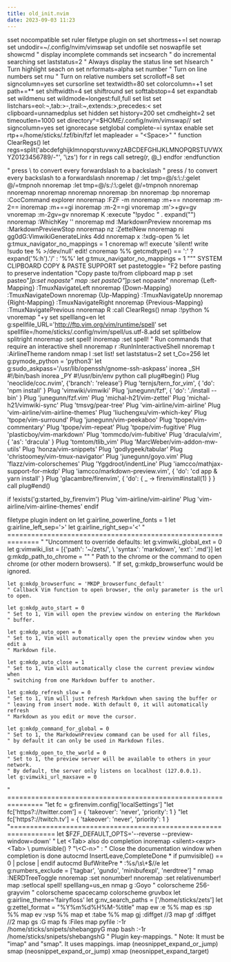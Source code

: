 ```yaml
---
title: old_init.nvim
date: 2023-09-03 11:23
---
```

sset nocompatible
set ruler
filetype plugin on
set shortmess+=I
set nowrap
set undodir=~/.config/nvim/vimswap
set undofile
set noswapfile
set showcmd       " display incomplete commands
set incsearch     " do incremental searching
set laststatus=2  " Always display the status line
set hlsearch      " Turn highlight seach on
set nrformats=alpha
set number	  " Turn on line numbers
set rnu           " Turn on relative numbers
set scrolloff=8
set signcolumn=yes
set cursorline
set textwidth=80
set colorcolumn=+1
set path+=**
set shiftwidth=4
set shiftround
set softtabstop=4
set expandtab
set wildmenu
set wildmode=longest:full,full
set list
set listchars=eol:¬,tab:>-,trail:~,extends:>,precedes:<
set clipboard=unnamedplus
set hidden
set history=200
set cmdheight=2
set timeoutlen=1000
set directory^=$HOME/.config/nvim/vimswap//
set signcolumn=yes
set ignorecase
setglobal complete-=i
syntax enable
set rtp+=/home/sticks/.fzf/bin/fzf
let mapleader = "\<Space>"
"
function ClearRegs()
  let regs=split('abcdefghijklmnopqrstuvwxyzABCDEFGHIJKLMNOPQRSTUVWXYZ0123456789/-"', '\zs')
  for r in regs
    call setreg(r, @_)
  endfor
:endfunction


" press \\ to convert every forwardslash to a backslash
" press \/ to convert every backslash to a forwardslash
nnoremap <silent> <Bslash>/ :let tmp=@/<BAR>s:\\:/:ge<BAR>let @/=tmp<BAR>noh<CR>
nnoremap <silent> <Bslash><Bslash> :let tmp=@/<BAR>s:/:\\:ge<BAR>let @/=tmp<BAR>noh<CR>
nnoremap <C-J> <C-W><C-J>
nnoremap <C-K> <C-W><C-K>
nnoremap <C-L> <C-W><C-L>
nnoremap <C-H> <C-W><C-H>
nnoremap <Right> :bn<enter>
nnoremap <Left> :bp<enter>
nnoremap <C-p> :CocCommand explorer<enter>
nnoremap <silent> <F3> :FZF -m<CR>
nnoremap <A-j> :m+<CR>==
nnoremap <A-k> :m-2<CR>==
inoremap <A-j> <Esc>:m+<CR>==gi
inoremap <A-k> <Esc>:m-2<CR>==gi
vnoremap <A-j> :m'>+<CR>gv=gv
vnoremap <A-k> :m-2<CR>gv=gv
nnoremap <buffer> K :<C-u>execute "!pydoc " . expand("<cword>")<CR>
nnoremap <silent> <leader> :WhichKey '<Space>'<CR>
nnoremap <leader>md :MarkdownPreview<CR>
nnoremap <leader>ms :MarkdownPreviewStop<CR>
nnoremap <leader>nz :ZettelNew
nnoremap <leader>ni gg0dG:VimwikiGenerateLinks
4dd
nnoremap <leader>x :!xdg-open %<cr><cr>
let g:tmux_navigator_no_mappings = 1
cnoremap w!! execute 'silent! write !sudo tee % >/dev/null' <bar> edit!
cnoremap <expr> %% getcmdtype() == ':' ? expand('%:h').'/' : '%%'
let g:tmux_navigator_no_mappings = 1
""" SYSTEM CLIPBOARD COPY & PASTE SUPPORT
set pastetoggle=<F2> "F2 before pasting to preserve indentation
"Copy paste to/from clipboard
map <silent><Leader>p :set paste<CR>o<esc>"*]p:set nopaste<cr>"
map <silent><Leader><S-p> :set paste<CR>O<esc>"*]p:set nopaste<cr>"
nnoremap <silent> {Left-Mapping} :TmuxNavigateLeft<cr>
nnoremap <silent> {Down-Mapping} :TmuxNavigateDown<cr>
nnoremap <silent> {Up-Mapping} :TmuxNavigateUp<cr>
nnoremap <silent> {Right-Mapping} :TmuxNavigateRight<cr>
nnoremap <silent> {Previous-Mapping} :TmuxNavigatePrevious<cr>
nnoremap <silent> <leader>R :call ClearRegs()<CR>
nmap <F9> :!python %<cr>
vnoremap <C-c> "+y
set spelllang=en
let g:spellfile_URL='http://ftp.vim.org/vim/runtime/spell'
set spellfile=/home/sticks/.config/nvim/spell/us.utf-8.add
set splitbelow splitright
nnoremap <silent> <F6> :set spell!<cr>
inoremap <silent> <F6> <C-O>:set spell!<cr>
" Run commands that require an interactive shell
nnoremap <Leader>r :RunInInteractiveShell<space>
nnoremap <Leader>t :AirlineTheme random<cr>
nmap <leader>l :set list!<CR>
set laststatus=2
set t_Co=256
let g:pymode_python = 'python3'
let g:sudo_askpass='/usr/lib/openssh/gnome-ssh-askpass'
inorea _SH #!/bin/bash
inorea _PY #!/usr/bin/env python
call plug#begin()
Plug 'neoclide/coc.nvim', {'branch': 'release'}
Plug 'ternjs/tern_for_vim', { 'do': 'npm install' }
Plug 'vimwiki/vimwiki'
Plug 'junegunn/fzf', { 'do': './install --bin' }
Plug 'junegunn/fzf.vim'
Plug 'michal-h21/vim-zettel'
Plug 'michal-h21/vimwiki-sync'
Plug 'tmsvg/pear-tree'
Plug 'vim-airline/vim-airline'
Plug 'vim-airline/vim-airline-themes'
Plug 'liuchengxu/vim-which-key'
Plug 'tpope/vim-surround'
Plug 'junegunn/vim-peekaboo'
Plug 'tpope/vim-commentary'
Plug 'tpope/vim-repeat'
Plug 'tpope/vim-fugitive'
Plug 'plasticboy/vim-markdown'
Plug 'tommcdo/vim-fubitive'
Plug 'dracula/vim', { 'as': 'dracula' }
Plug 'tomtom/tlib_vim'
Plug 'MarcWeber/vim-addon-mw-utils'
Plug 'honza/vim-snippets'
Plug 'godlygeek/tabular'
Plug 'christoomey/vim-tmux-navigator'
Plug 'junegunn/goyo.vim'
Plug 'flazz/vim-colorschemes'
Plug 'Yggdroot/indentLine'
Plug 'iamcco/mathjax-support-for-mkdp'
Plug 'iamcco/markdown-preview.vim', { 'do': 'cd app & yarn install' }
Plug 'glacambre/firenvim', { 'do': { _ -> firenvim#install(1) } }
call plug#end()

if !exists('g:started_by_firenvim')
    Plug 'vim-airline/vim-airline'
    Plug 'vim-airline/vim-airline-themes'
endif

filetype plugin indent on
let g:airline_powerline_fonts = 1
let g:airline_left_sep='>'
let g:airline_right_sep='<'
" ==============================================================
"     "Uncomment to override defaults:
let g:vimwiki_global_ext = 0
let g:vimwiki_list = [{'path': '~/zets/',
                      \ 'syntax': 'markdown', 'ext': '.md'}]
let g:mkdp_path_to_chrome = ""
    " Path to the chrome or the command to open chrome (or other modern browsers).
    " If set, g:mkdp_browserfunc would be ignored.

    let g:mkdp_browserfunc = 'MKDP_browserfunc_default'
    " Callback Vim function to open browser, the only parameter is the url to open.

    let g:mkdp_auto_start = 0
    " Set to 1, Vim will open the preview window on entering the Markdown
    " buffer.

    let g:mkdp_auto_open = 0
    " Set to 1, Vim will automatically open the preview window when you edit a
    " Markdown file.

    let g:mkdp_auto_close = 1
    " Set to 1, Vim will automatically close the current preview window when
    " switching from one Markdown buffer to another.

    let g:mkdp_refresh_slow = 0
    " Set to 1, Vim will just refresh Markdown when saving the buffer or
    " leaving from insert mode. With default 0, it will automatically refresh
    " Markdown as you edit or move the cursor.

    let g:mkdp_command_for_global = 0
    " Set to 1, the MarkdownPreview command can be used for all files,
    " by default it can only be used in Markdown files.

    let g:mkdp_open_to_the_world = 0
    " Set to 1, the preview server will be available to others in your network.
    " By default, the server only listens on localhost (127.0.0.1).
    let g:vimwiki_url_maxsave = 0
" ===============================================================
"let fc = g:firenvim.config['localSettings']
"let fc['https?://twitter.com'] = { 'takeover': 'never', 'priority': 1 }
"let fc['https?://twitch.tv'] = { 'takeover': 'never', 'priority': 1 }
"=================================================================
let $FZF_DEFAULT_OPTS='--reverse --preview-window=down'
" Let <Tab> also do completion
inoremap <silent><expr> <Tab>
\ pumvisible() ? "\<C-n>" :
" Close the documentation window when completion is done
autocmd InsertLeave,CompleteDone * if pumvisible() == 0 | pclose | endif
autocmd BufWritePre * :%s/\s\+$//e
let g:numbers_exclude = ['tagbar', 'gundo', 'minibufexpl', 'nerdtree']
" nmap <silent> <F3> :NERDTreeToggle<CR>
nnoremap <F4> :set nonumber!<CR>
nnoremap <F5> :set relativenumber!<CR>
map <F6> :setlocal spell! spelllang=us_en<CR>
nmap <leader>g :Goyo<CR>
" colorscheme 256-grayvim
" colorscheme spacecamp
colorscheme gruvbox
let g:airline_theme='fairyfloss'
let g:nv_search_paths = ['/home/sticks/zets']
let g:zettel_format = "%Y%m%d%H%M-%title"
map <leader>ew :e %%
map <leader>es :sp %%
map <leader>ev :vsp %%
map <leader>et :tabe %%
map <leader>gj :diffget //3<CR>
map <leader>gf :diffget //2<CR>
map <leader>gs :G<CR>
map <leader>fs  :Files<CR>
map <leader>pyfile :-1r /home/sticks/snipets/shebangpy<CR>G
map <leader>bash :-1r /home/sticks/snipets/shebangsh<CR>G
" Plugin key-mappings.
" Note: It must be "imap" and "smap".  It uses <Plug> mappings.
imap <C-k>     <Plug>(neosnippet_expand_or_jump)
smap <C-k>     <Plug>(neosnippet_expand_or_jump)
xmap <C-k>     <Plug>(neosnippet_expand_target)
